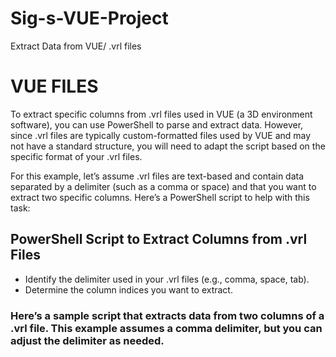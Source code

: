 # Sig-s-VUE-Project
Extract Data from VUE/ .vrl files

# VUE FILES
To extract specific columns from .vrl files used in VUE (a 3D environment software), you can use PowerShell to parse and extract data. 
However, since .vrl files are typically custom-formatted files used by VUE and may not have a standard structure, you will need to adapt the script based on the specific format of your .vrl files.

For this example, let’s assume .vrl files are text-based and contain data separated by a delimiter (such as a comma or space) and that you want to extract two specific columns. Here’s a PowerShell script to help with this task:

## PowerShell Script to Extract Columns from .vrl Files
* Identify the delimiter used in your .vrl files (e.g., comma, space, tab).
* Determine the column indices you want to extract.

### Here’s a sample script that extracts data from two columns of a .vrl file. This example assumes a comma delimiter, but you can adjust the delimiter as needed.
